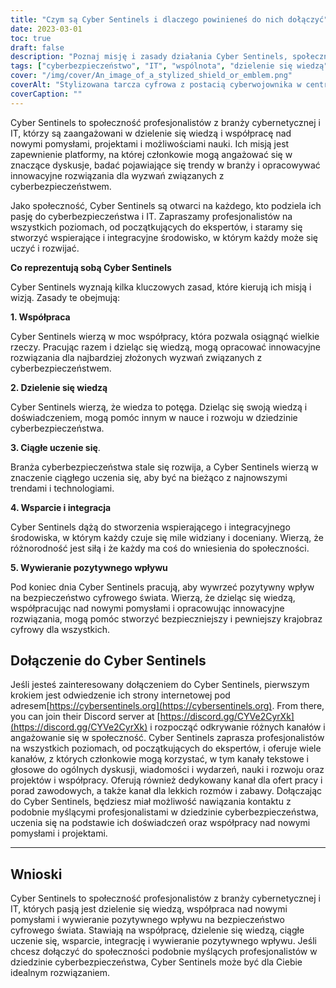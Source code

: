 ```yaml
---
title: "Czym są Cyber Sentinels i dlaczego powinieneś do nich dołączyć"
date: 2023-03-01
toc: true
draft: false
description: "Poznaj misję i zasady działania Cyber Sentinels, społeczności profesjonalistów z branży cybernetycznej i IT, zaangażowanych w dzielenie się wiedzą i opracowywanie innowacyjnych rozwiązań dla wyzwań związanych z cyberbezpieczeństwem."
tags: ["cyberbezpieczeństwo", "IT", "wspólnota", "dzielenie się wiedzą", "współpraca", "kształcenie ustawiczne", "wsparcie", "integracyjność", "pozytywny wpływ", "kanały tekstowe", "kanały głosowe", "porada zawodowa", "możliwości zatrudnienia", "zasoby edukacyjne", "pojawiające się trendy", "projekty", "wydarzenia", "konferencje", "zdjęcia zwierząt", "technologia"]
cover: "/img/cover/An_image_of_a_stylized_shield_or_emblem.png"
coverAlt: "Stylizowana tarcza cyfrowa z postacią cyberwojownika w centrum, otoczona abstrakcyjnymi kształtami i liniami reprezentującymi przepływy danych i połączenia sieciowe"
coverCaption: ""
---
```


Cyber Sentinels to społeczność profesjonalistów z branży cybernetycznej i IT, którzy są zaangażowani w dzielenie się wiedzą i współpracę nad nowymi pomysłami, projektami i możliwościami nauki. Ich misją jest zapewnienie platformy, na której członkowie mogą angażować się w znaczące dyskusje, badać pojawiające się trendy w branży i opracowywać innowacyjne rozwiązania dla wyzwań związanych z cyberbezpieczeństwem.

Jako społeczność, Cyber Sentinels są otwarci na każdego, kto podziela ich pasję do cyberbezpieczeństwa i IT. Zapraszamy profesjonalistów na wszystkich poziomach, od początkujących do ekspertów, i staramy się stworzyć wspierające i integracyjne środowisko, w którym każdy może się uczyć i rozwijać.

**Co reprezentują sobą Cyber Sentinels**

Cyber Sentinels wyznają kilka kluczowych zasad, które kierują ich misją i wizją. Zasady te obejmują:

**1. Współpraca**

Cyber Sentinels wierzą w moc współpracy, która pozwala osiągnąć wielkie rzeczy. Pracując razem i dzieląc się wiedzą, mogą opracować innowacyjne rozwiązania dla najbardziej złożonych wyzwań związanych z cyberbezpieczeństwem.

**2. Dzielenie się wiedzą**

Cyber Sentinels wierzą, że wiedza to potęga. Dzieląc się swoją wiedzą i doświadczeniem, mogą pomóc innym w nauce i rozwoju w dziedzinie cyberbezpieczeństwa.

**3. Ciągłe uczenie się**.

Branża cyberbezpieczeństwa stale się rozwija, a Cyber Sentinels wierzą w znaczenie ciągłego uczenia się, aby być na bieżąco z najnowszymi trendami i technologiami.

**4. Wsparcie i integracja**

Cyber Sentinels dążą do stworzenia wspierającego i integracyjnego środowiska, w którym każdy czuje się mile widziany i doceniany. Wierzą, że różnorodność jest siłą i że każdy ma coś do wniesienia do społeczności.

**5. Wywieranie pozytywnego wpływu**

Pod koniec dnia Cyber Sentinels pracują, aby wywrzeć pozytywny wpływ na bezpieczeństwo cyfrowego świata. Wierzą, że dzieląc się wiedzą, współpracując nad nowymi pomysłami i opracowując innowacyjne rozwiązania, mogą pomóc stworzyć bezpieczniejszy i pewniejszy krajobraz cyfrowy dla wszystkich.

## Dołączenie do Cyber Sentinels

Jeśli jesteś zainteresowany dołączeniem do Cyber Sentinels, pierwszym krokiem jest odwiedzenie ich strony internetowej pod adresem[https://cybersentinels.org](https://cybersentinels.org). From there, you can join their Discord server at [https://discord.gg/CYVe2CyrXk](https://discord.gg/CYVe2CyrXk) i rozpocząć odkrywanie różnych kanałów i angażowanie się w społeczność. Cyber Sentinels zaprasza profesjonalistów na wszystkich poziomach, od początkujących do ekspertów, i oferuje wiele kanałów, z których członkowie mogą korzystać, w tym kanały tekstowe i głosowe do ogólnych dyskusji, wiadomości i wydarzeń, nauki i rozwoju oraz projektów i współpracy. Oferują również dedykowany kanał dla ofert pracy i porad zawodowych, a także kanał dla lekkich rozmów i zabawy. Dołączając do Cyber Sentinels, będziesz miał możliwość nawiązania kontaktu z podobnie myślącymi profesjonalistami w dziedzinie cyberbezpieczeństwa, uczenia się na podstawie ich doświadczeń oraz współpracy nad nowymi pomysłami i projektami.

___________________________________________________________________________

## Wnioski

Cyber Sentinels to społeczność profesjonalistów z branży cybernetycznej i IT, których pasją jest dzielenie się wiedzą, współpraca nad nowymi pomysłami i wywieranie pozytywnego wpływu na bezpieczeństwo cyfrowego świata. Stawiają na współpracę, dzielenie się wiedzą, ciągłe uczenie się, wsparcie, integrację i wywieranie pozytywnego wpływu. Jeśli chcesz dołączyć do społeczności podobnie myślących profesjonalistów w dziedzinie cyberbezpieczeństwa, Cyber Sentinels może być dla Ciebie idealnym rozwiązaniem.